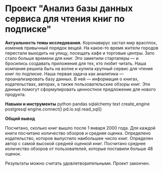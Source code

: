 # Проект "Анализ базы данных сервиса для чтения книг по подписке"
__Актуальность темы исследования.__ Коронавирус застал мир врасплох, изменив привычный порядок вещей. На какое-то время жители городов перестали выходить на улицу, посещать кафе и торговые центры. Зато стало больше времени для книг. Это заметили стартаперы — и бросились создавать приложения для тех, кто любит читать. Наша компания решила быть на волне и купила крупный сервис для чтения книг по подписке. Наша первая задача как аналитика — проанализировать базу данных. В ней — информация о книгах, издательствах, авторах, а также пользовательские обзоры книг. Эти данные помогут сформулировать ценностное предложение для нового продукта.

__Навыки и инструменты__
python
pandas
sqlalchemy
text
create_engine
postgresql
engine.connect() 
pd.io.sql.read_sql()

__Общий вывод__

Посчитано, сколько книг вышло после 1 января 2000 года.
Для каждой книги посчитано количество обзоров и средняя оценка.
Определено издательство, которое выпустило наибольшее число книг.
Определен автор с самой высокой средней оценкой книг.
Посчитано среднее количество обзоров от пользователей, которые поставили больше 48 оценок.

Результаты можно считать удовлетворительными.
Проект закончен.
